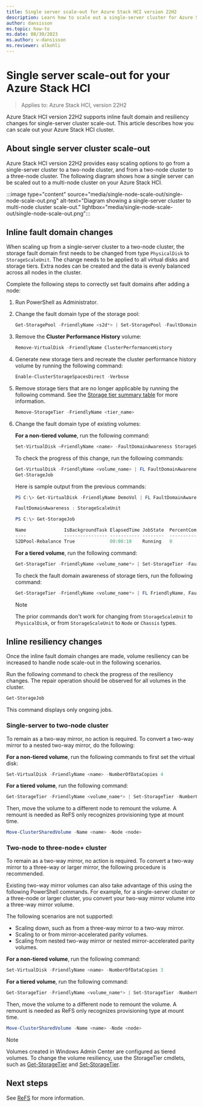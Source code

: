 ```yaml
---
title: Single server scale-out for Azure Stack HCI version 22H2
description: Learn how to scale out a single-server cluster for Azure Stack HCI version 22H2.
author: dansisson
ms.topic: how-to
ms.date: 08/30/2023
ms.author: v-dansisson
ms.reviewer: alkohli
---
```


# Single server scale-out for your Azure Stack HCI

> Applies to: Azure Stack HCI, version 22H2

<!--[!INCLUDE [warning-22h2](../../includes/hci-warning-deploy-22h2.md)]-->

Azure Stack HCI version 22H2 supports inline fault domain and resiliency changes for single-server cluster scale-out. This article describes how you can scale out your Azure Stack HCI cluster.

## About single server cluster scale-out

Azure Stack HCI version 22H2 provides easy scaling options to go from a single-server cluster to a two-node cluster, and from a two-node cluster to a three-node cluster. The following diagram shows how a single server can be scaled out to a multi-node cluster on your Azure Stack HCI.

:::image type="content" source="media/single-node-scale-out/single-node-scale-out.png" alt-text="Diagram showing a single-server cluster to multi-node cluster scale-out." lightbox="media/single-node-scale-out/single-node-scale-out.png":::

## Inline fault domain changes

When scaling up from a single-server cluster to a two-node cluster, the storage fault domain first needs to be changed from type `PhysicalDisk` to `StorageScaleUnit`. The change needs to be applied to all virtual disks and storage tiers. Extra nodes can be created and the data is evenly balanced across all nodes in the cluster.

Complete the following steps to correctly set fault domains after adding a node:

1. Run PowerShell as Administrator.

1. Change the fault domain type of the storage pool:

    ```powershell
    Get-StoragePool -FriendlyName <s2d*> | Set-StoragePool -FaultDomainAwarenessDefault StorageScaleUnit
    ```

1. Remove the **Cluster Performance History** volume:

    ```powershell
    Remove-VirtualDisk -FriendlyName ClusterPerformanceHistory
    ```

1. Generate new storage tiers and recreate the cluster performance history volume by running the following command:

    ```powershell
    Enable-ClusterStorageSpacesDirect -Verbose
    ```

1. Remove storage tiers that are no longer applicable by running the following command. See the [Storage tier summary table](/azure-stack/hci/manage/create-volumes#storage-tier-summary-table) for more information.

    ```powershell
    Remove-StorageTier -FriendlyName <tier_name>
    ```

1. Change the fault domain type of existing volumes:

    **For a non-tiered volume**, run the following command:

    ```powershell
    Set-VirtualDisk –FriendlyName <name> -FaultDomainAwareness StorageScaleUnit
    ```
    
    To check the progress of this change, run the following commands:
    
    ```powershell
    Get-VirtualDisk -FriendlyName <volume_name> | FL FaultDomainAwareness
    Get-StorageJob
    ```
    
    Here is sample output from the previous commands: 
    
    ```powershell
    PS C:\> Get-VirtualDisk -FriendlyName DemoVol | FL FaultDomainAwareness

    FaultDomainAwareness : StorageScaleUnit

    PS C:\> Get-StorageJob

    Name              IsBackgroundTask ElapsedTime JobState  PercentComplete BytesProcessed BytesTotal
    ----              ---------------- ----------- --------  --------------- -------------- ----------
    S2DPool-Rebalance True             00:00:10    Running   0                          0 B     512 MB
    ```
    
    **For a tiered volume**, run the following command:

    ```powershell
    Get-StorageTier -FriendlyName <volume_name*> | Set-StorageTier -FaultDomainAwareness StorageScaleUnit
    ```
    
    To check the fault domain awareness of storage tiers, run the following command: 
    
    ```powershell
    Get-StorageTier -FriendlyName <volume_name*> | FL FriendlyName, FaultDomainAwareness
    ```
    
    > [!NOTE]
    > The prior commands don't work for changing from `StorageScaleUnit` to `PhysicalDisk`, or from `StorageScaleUnit` to `Node` or `Chassis` types.


## Inline resiliency changes

Once the inline fault domain changes are made, volume resiliency can be increased to handle node scale-out in the following scenarios.

Run the following command to check the progress of the resiliency changes. The repair operation should be observed for all volumes in the cluster.

```powershell
Get-StorageJob
```

This command displays only ongoing jobs.

### Single-server to two-node cluster

To remain as a two-way mirror, no action is required. To convert a two-way mirror to a nested two-way mirror, do the following:

**For a non-tiered volume**, run the following commands to first set the virtual disk:

```powershell
Set-VirtualDisk -FriendlyName <name> -NumberOfDataCopies 4
```

**For a tiered volume**, run the following command:

```powershell
Get-StorageTier -FriendlyName <volume_name*> | Set-StorageTier -NumberOfDataCopies 4
```

Then, move the volume to a different node to remount the volume. A remount is needed as ReFS only recognizes provisioning type at mount time.

```powershell
Move-ClusterSharedVolume -Name <name> -Node <node>
```

### Two-node to three-node+ cluster

To remain as a two-way mirror, no action is required. To convert a two-way mirror to a three-way or larger mirror, the following procedure is recommended.

Existing two-way mirror volumes can also take advantage of this using the following PowerShell commands. For example, for a single-server cluster or a three-node or larger cluster, you convert your two-way mirror volume into a three-way mirror volume.

The following scenarios are not supported:

- Scaling down, such as from a three-way mirror to a two-way mirror.
- Scaling to or from mirror-accelerated parity volumes.
- Scaling from nested two-way mirror or nested mirror-accelerated parity volumes.

**For a non-tiered volume**, run the following command:

```powershell
Set-VirtualDisk -FriendlyName <name> -NumberOfDataCopies 3
```

**For a tiered volume**, run the following command:

```powershell
Get-StorageTier -FriendlyName <volume_name*> | Set-StorageTier -NumberOfDataCopies 3
```

Then, move the volume to a different node to remount the volume. A remount is needed as ReFS only recognizes provisioning type at mount time.

```powershell
Move-ClusterSharedVolume -Name <name> -Node <node>
```

> [!NOTE]
> Volumes created in Windows Admin Center are configured as tiered volumes. To change the volume resiliency, use the StorageTier cmdlets, such as [Get-StorageTier](/powershell/module/storage/get-storagetier) and [Set-StorageTier](/powershell/module/storage/set-storagetier).

## Next steps

See [ReFS](/windows-server/storage/refs/refs-overview) for more information.
